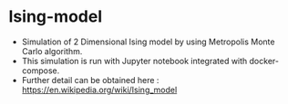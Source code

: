 # Ising-model
- Simulation of 2 Dimensional Ising model by using Metropolis Monte Carlo algorithm.
- This simulation is run with Jupyter notebook integrated with docker-compose.
- Further detail can be obtained here : https://en.wikipedia.org/wiki/Ising_model
